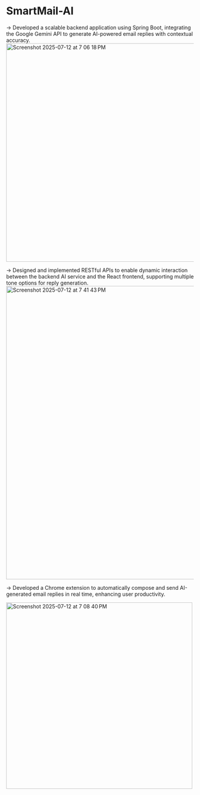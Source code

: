 # SmartMail-AI
-> Developed a scalable backend application using Spring Boot, integrating the Google Gemini API to generate AI-powered email replies with contextual accuracy.
<img width="1704" height="586" alt="Screenshot 2025-07-12 at 7 06 18 PM" src="https://github.com/user-attachments/assets/265e871d-3391-45bf-be44-de45c04a7bfe" />


-> Designed and implemented RESTful APIs to enable dynamic interaction between the backend AI service and the React frontend, supporting multiple tone options for reply generation.
<img width="1286" height="787" alt="Screenshot 2025-07-12 at 7 41 43 PM" src="https://github.com/user-attachments/assets/81e6630d-9a24-42a4-8cc0-c1410a6a7ab5" />


-> Developed a Chrome extension to automatically compose and send AI-generated email replies in real time, enhancing user productivity.

<img width="500" height="500" alt="Screenshot 2025-07-12 at 7 08 40 PM" src="https://github.com/user-attachments/assets/c2259761-7a4b-43a8-88f1-40d65ce16ebb" />
